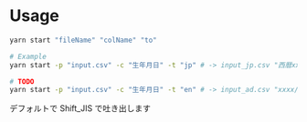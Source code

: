 # Usage

```sh
yarn start "fileName" "colName" "to"

# Example
yarn start -p "input.csv" -c "生年月日" -t "jp" # -> input_jp.csv "西暦xx年xx月xx日"

# TODO
yarn start -p "input.csv" -c "生年月日" -t "en" # -> input_ad.csv "xxxx/xx/xx"
```

デフォルトで Shift_JIS で吐き出します

